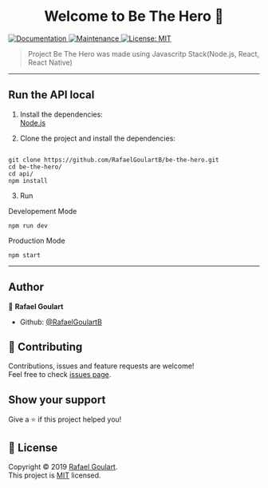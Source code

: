 <h1 align="center">Welcome to Be The Hero 👋</h1>
<p>
  <a href="https://github.com/RafaelGoulartB/be-the-hero/blob/master/README.md" target="_blank">
    <img alt="Documentation" src="https://img.shields.io/badge/documentation-yes-brightgreen.svg" />
  </a>
  <a href="https://github.com/RafaelGoulartB/be-the-hero/graphs/commit-activity" target="_blank">
    <img alt="Maintenance" src="https://img.shields.io/badge/Maintained%3F-yes-green.svg" />
  </a>
  <a href="https://github.com/RafaelGoulartB/be-the-hero/blob/master/LICENSE" target="_blank">
    <img alt="License: MIT" src="https://img.shields.io/github/license/RafaelGoulartB/be-the-hero" />
  </a>
</p>

> Project Be The Hero was made using Javascritp Stack(Node.js, React, React Native)

-----

## Run the API local
1. Install the dependencies:      
[Node.js](https://nodejs.org/en/)

2. Clone the project and install the dependencies:
```

git clone https://github.com/RafaelGoulartB/be-the-hero.git
cd be-the-hero/
cd api/
npm install

```

3. Run

Developement Mode
```
npm run dev
```

Production Mode
```
npm start
```

-----

## Author

👤 **Rafael Goulart**

* Github: [@RafaelGoulartB](https://github.com/RafaelGoulartB)

## 🤝 Contributing

Contributions, issues and feature requests are welcome!<br />Feel free to check [issues page](https://github.com/RafaelGoulartB/DeveloperPortifolio/issues).

## Show your support

Give a ⭐️ if this project helped you!

## 📝 License

Copyright © 2019 [Rafael Goulart](https://github.com/RafaelGoulartB).<br />
This project is [MIT](https://github.com/RafaelGoulartB/DeveloperPortifolio/blob/master/LICENSE) licensed.
